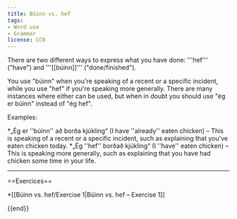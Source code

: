 ```yaml
---
title: Búinn vs. hef
tags:
- Word use
- Grammar
license: CC0
---
```


<level level="a2"/>

There are two different ways to express what you have done: '''hef''' ("have") and '''[[búinn]]''' ("done/finished").

You use "búinn" when you're speaking of a recent or a specific incident, while you use "hef" if you're speaking more generally. There are many instances where either can be used, but when in doubt you should use "ég er búinn" instead of "ég hef".

Examples:

*„Ég er ''búinn'' að borða kjúkling“ (I have ''already'' eaten chicken) – This is speaking of a recent or a specific incident, such as explaining that you've eaten chicken today.
*„Ég ''hef'' borðað kjúkling“ (I ''have'' eaten chicken) – This is speaking more generally, such as explaining that you have had chicken some time in your life.

***

==Exercices==

*[[Búinn vs. hef/Exercise 1|Búinn vs. hef – Exercise 1]]


{{end}}
